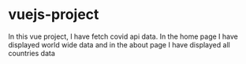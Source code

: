 # vuejs-project
In this vue project, I have fetch covid api data. In the home page I have displayed world wide data and in the about page I have displayed all countries data

